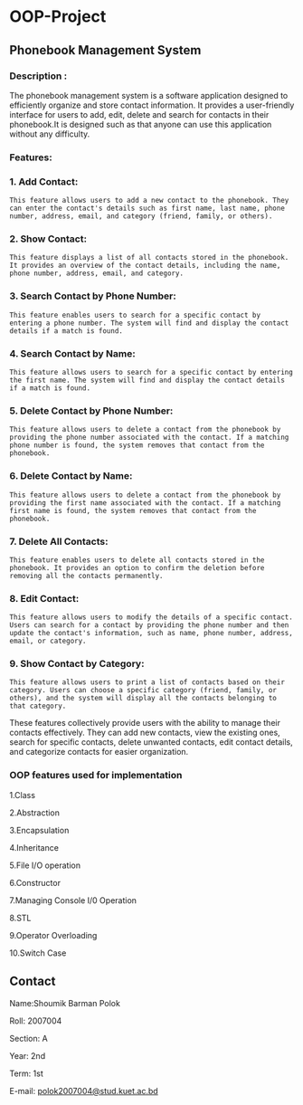 #       **OOP-Project**
##   **Phonebook Management System**

### Description :

The phonebook management system is a software application designed to efficiently organize and store contact information. It provides a user-friendly interface for users to add, edit, delete and search for contacts in their phonebook.It is designed such as that anyone can use this application without any difficulty.

###   Features: 

### 1. Add Contact:

    This feature allows users to add a new contact to the phonebook. They can enter the contact's details such as first name, last name, phone number, address, email, and category (friend, family, or others).

### 2. Show Contact:

    This feature displays a list of all contacts stored in the phonebook. It provides an overview of the contact details, including the name, phone number, address, email, and category.

### 3. Search Contact by Phone Number:

    This feature enables users to search for a specific contact by entering a phone number. The system will find and display the contact details if a match is found.

### 4. Search Contact by Name:

    This feature allows users to search for a specific contact by entering the first name. The system will find and display the contact details if a match is found.

### 5. Delete Contact by Phone Number:

    This feature allows users to delete a contact from the phonebook by providing the phone number associated with the contact. If a matching phone number is found, the system removes that contact from the phonebook.
    
### 6. Delete Contact by Name:

    This feature allows users to delete a contact from the phonebook by providing the first name associated with the contact. If a matching first name is found, the system removes that contact from the phonebook.

### 7. Delete All Contacts:

    This feature enables users to delete all contacts stored in the phonebook. It provides an option to confirm the deletion before removing all the contacts permanently.

### 8. Edit Contact:

    This feature allows users to modify the details of a specific contact. Users can search for a contact by providing the phone number and then update the contact's information, such as name, phone number, address, email, or category.

### 9. Show Contact by Category:

    This feature allows users to print a list of contacts based on their category. Users can choose a specific category (friend, family, or others), and the system will display all the contacts belonging to that category.

These features collectively provide users with the ability to manage their contacts effectively. They can add new contacts, view the existing ones, search for specific contacts, delete unwanted contacts, edit contact details, and categorize contacts for easier organization.

### OOP features used for implementation
1.Class

2.Abstraction

3.Encapsulation

4.Inheritance

5.File I/O operation

6.Constructor

7.Managing Console I/0 Operation

8.STL

9.Operator Overloading

10.Switch Case

## Contact

Name:Shoumik Barman Polok

Roll: 2007004

Section: A

Year: 2nd

Term: 1st

E-mail: polok2007004@stud.kuet.ac.bd
